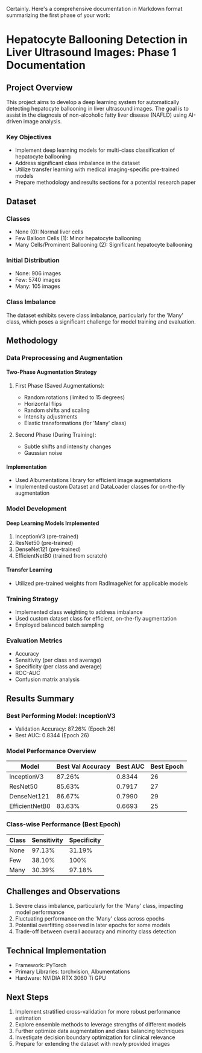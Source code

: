 Certainly. Here's a comprehensive documentation in Markdown format summarizing the first phase of your work:

# Hepatocyte Ballooning Detection in Liver Ultrasound Images: Phase 1 Documentation

## Project Overview

This project aims to develop a deep learning system for automatically detecting hepatocyte ballooning in liver ultrasound images. The goal is to assist in the diagnosis of non-alcoholic fatty liver disease (NAFLD) using AI-driven image analysis.

### Key Objectives
- Implement deep learning models for multi-class classification of hepatocyte ballooning
- Address significant class imbalance in the dataset
- Utilize transfer learning with medical imaging-specific pre-trained models
- Prepare methodology and results sections for a potential research paper

## Dataset

### Classes
- None (0): Normal liver cells
- Few Balloon Cells (1): Minor hepatocyte ballooning
- Many Cells/Prominent Ballooning (2): Significant hepatocyte ballooning

### Initial Distribution
- None: 906 images
- Few: 5740 images
- Many: 105 images

### Class Imbalance
The dataset exhibits severe class imbalance, particularly for the 'Many' class, which poses a significant challenge for model training and evaluation.

## Methodology

### Data Preprocessing and Augmentation

#### Two-Phase Augmentation Strategy
1. First Phase (Saved Augmentations):
   - Random rotations (limited to 15 degrees)
   - Horizontal flips
   - Random shifts and scaling
   - Intensity adjustments
   - Elastic transformations (for 'Many' class)

2. Second Phase (During Training):
   - Subtle shifts and intensity changes
   - Gaussian noise

#### Implementation
- Used Albumentations library for efficient image augmentations
- Implemented custom Dataset and DataLoader classes for on-the-fly augmentation

### Model Development

#### Deep Learning Models Implemented
1. InceptionV3 (pre-trained)
2. ResNet50 (pre-trained)
3. DenseNet121 (pre-trained)
4. EfficientNetB0 (trained from scratch)

#### Transfer Learning
- Utilized pre-trained weights from RadImageNet for applicable models

### Training Strategy

- Implemented class weighting to address imbalance
- Used custom dataset class for efficient, on-the-fly augmentation
- Employed balanced batch sampling

### Evaluation Metrics

- Accuracy
- Sensitivity (per class and average)
- Specificity (per class and average)
- ROC-AUC
- Confusion matrix analysis

## Results Summary

### Best Performing Model: InceptionV3
- Validation Accuracy: 87.26% (Epoch 26)
- Best AUC: 0.8344 (Epoch 26)

### Model Performance Overview

| Model         | Best Val Accuracy | Best AUC | Best Epoch |
|---------------|-------------------|----------|------------|
| InceptionV3   | 87.26%            | 0.8344   | 26         |
| ResNet50      | 85.63%            | 0.7917   | 27         |
| DenseNet121   | 86.67%            | 0.7990   | 29         |
| EfficientNetB0| 83.63%            | 0.6693   | 25         |

### Class-wise Performance (Best Epoch)

| Class | Sensitivity | Specificity |
|-------|-------------|-------------|
| None  | 97.13%      | 31.19%      |
| Few   | 38.10%      | 100%        |
| Many  | 30.39%      | 97.18%      |

## Challenges and Observations

1. Severe class imbalance, particularly for the 'Many' class, impacting model performance
2. Fluctuating performance on the 'Many' class across epochs
3. Potential overfitting observed in later epochs for some models
4. Trade-off between overall accuracy and minority class detection

## Technical Implementation

- Framework: PyTorch
- Primary Libraries: torchvision, Albumentations
- Hardware: NVIDIA RTX 3060 Ti GPU

## Next Steps

1. Implement stratified cross-validation for more robust performance estimation
2. Explore ensemble methods to leverage strengths of different models
3. Further optimize data augmentation and class balancing techniques
4. Investigate decision boundary optimization for clinical relevance
5. Prepare for extending the dataset with newly provided images
